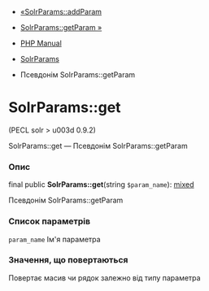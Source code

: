- [«SolrParams::addParam](solrparams.addparam.md)
- [SolrParams::getParam »](solrparams.getparam.md)

- [PHP Manual](index.md)
- [SolrParams](class.solrparams.md)
- Псевдонім SolrParams::getParam

# SolrParams::get

(PECL solr \> u003d 0.9.2)

SolrParams::get — Псевдонім SolrParams::getParam

### Опис

final public **SolrParams::get**(string `$param_name`):
[mixed](language.types.declarations.md#language.types.declarations.mixed)

Псевдонім SolrParams::getParam

### Список параметрів

`param_name`
Ім'я параметра

### Значення, що повертаються

Повертає масив чи рядок залежно від типу параметра
